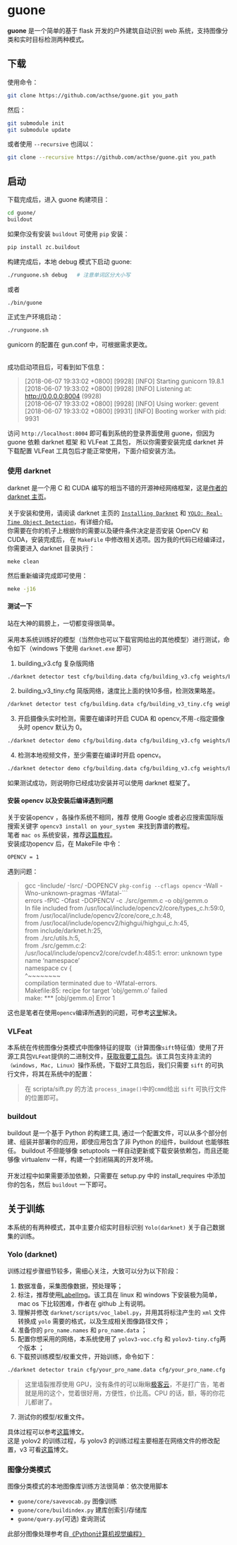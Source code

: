# guone 
**guone** 是一个简单的基于 flask 开发的户外建筑自动识别 web 系统，支持图像分类和实时目标检测两种模式。

## 下载
使用命令：
<br>
```sh
git clone https://github.com/acthse/guone.git you_path
```

然后：
<br>
```sh
git submodule init
git submodule update
```

或者使用 `--recursive` 也阔以：<br>
```sh
git clone --recursive https://github.com/acthse/guone.git you_path
```

## 启动
下载完成后，进入 guone 构建项目：<br>
```sh
cd guone/
buildout
```

如果你没有安装 `buildout` 可使用 `pip` 安装：<br>
```sh
pip install zc.buildout
```

构建完成后，本地 debug 模式下启动 guone:
```sh
./runguone.sh debug   # 注意单词区分大小写
```
或者
```sh
./bin/guone
```
正式生产环境启动：
```sh
./runguone.sh
```
gunicorn 的配置在 gun.conf 中，可根据需求更改。

<br>
成功启动项目后，可看到如下信息：<br>

> [2018-06-07 19:33:02 +0800] [9928] [INFO] Starting gunicorn 19.8.1<br>
> [2018-06-07 19:33:02 +0800] [9928] [INFO] Listening at: http://0.0.0.0:8004 (9928)<br>
> [2018-06-07 19:33:02 +0800] [9928] [INFO] Using worker: gevent<br>
> [2018-06-07 19:33:02 +0800] [9931] [INFO] Booting worker with pid: 9931<br>

访问 `http://localhost:8004` 即可看到系统的登录界面使用 guone，但因为 guone 依赖 darknet 框架 和 VLFeat 工具包，
所以你需要安装完成 darknet 并下载配置 VLFeat 工具包后才能正常使用，下面介绍安装方法。

### 使用 darknet 

darknet 是一个用 C 和 CUDA 编写的相当不错的开源神经网络框架，这是[作者的 darknet 主页](https://pjreddie.com/darknet/)。<br><br>
关于安装和使用，请阅读 darknet 主页的 [`Installing Darknet`](https://pjreddie.com/darknet/install/) 和 
[`YOLO: Real-Time Object Detection`](https://pjreddie.com/darknet/yolo/)，有详细介绍。<br>
你需要在你的机子上根据你的需要以及硬件条件决定是否安装 OpenCV  和 CUDA，安装完成后，
在 `MakeFile` 中修改相关选项。因为我的代码已经编译过，你需要进入 darknet 目录执行：<br>
```sh
meke clean
```

然后重新编译完成即可使用：<br>
```sh
meke -j16
```

#### 测试一下
站在大神的肩膀上，一切都变得很简单。<br><br>
采用本系统训练好的模型（当然你也可以下载官网给出的其他模型）进行测试，命令如下（windows 下使用 `darknet.exe` 即可）
1. building_v3.cfg 复杂版网络
```sh
./darknet detector test cfg/building.data cfg/building_v3.cfg weights/building_v3.weights test_image_path
```

2. building_v3_tiny.cfg 简版网络，速度比上面的快10多倍，检测效果略差。

```sh
/darknet detector test cfg/building.data cfg/building_v3_tiny.cfg weights/building_v3_tiny.weights  test_image_path
```

3. 开启摄像头实时检测，需要在编译时开启 CUDA 和 opencv,不用` -c `指定摄像头时 opencv 默认为 0。
```sh
./darknet detector demo cfg/building.data cfg/building_v3.cfg weights/building_v3.weights  [ -c <num> ]
```

4. 检测本地视频文件，至少需要在编译时开启 opencv。

```sh
./darknet detector demo cfg/building.data cfg/building_v3.cfg weights/building_v3.weights  test_video_file_path
```


如果测试成功，则说明你已经成功安装并可以使用 darknet 框架了。

#### 安装 opencv 以及安装后编译遇到问题
关于安装opencv ，各操作系统不相同，推荐 使用 Google 或者必应搜索国际版 搜索关键字 `opencv3 install on your_system `来找到靠谱的教程。<br>
笔者 `mac os` 系统安装，推荐[这篇教程](https://www.learnopencv.com/install-opencv3-on-macos/)。<br>
安装成功opencv 后，在 MakeFile 中令：
```sh
OPENCV = 1
```

遇到问题：

> gcc -Iinclude/ -Isrc/ -DOPENCV `pkg-config --cflags opencv`  -Wall -Wno-unknown-pragmas -Wfatal-```<br>
> errors -fPIC -Ofast -DOPENCV -c ./src/gemm.c -o obj/gemm.o<br>
> In file included from /usr/local/include/opencv2/core/types_c.h:59:0,<br>
>                  from /usr/local/include/opencv2/core/core_c.h:48,<br>
>                  from /usr/local/include/opencv2/highgui/highgui_c.h:45,<br>
>                  from include/darknet.h:25,<br>
>                  from ./src/utils.h:5,<br>
>                  from ./src/gemm.c:2:<br>
> /usr/local/include/opencv2/core/cvdef.h:485:1: error: unknown type name ‘namespace’<br>
> namespace cv {<br>
>    ^~~~~~~~~ <br>
> compilation terminated due to -Wfatal-errors.<br>
> Makefile:85: recipe for target 'obj/gemm.o' failed<br>
> make: *** [obj/gemm.o] Error 1
>


这也是笔者在使用`opencv`编译所遇到的问题，可参考[这里](https://github.com/pjreddie/darknet/issues/485)解决。

### VLFeat
本系统在传统图像分类模式中图像特征的提取（计算图像`sift`特征值）使用了开源工具包`VLFeat`提供的二进制文件，[获取我要工具包](http://www.vlfeat.org/)。该工具包支持主流的`（windows, Mac, Linux）`操作系统，下载好工具包后，我们只需要 `sift` 的可执行文件，将其在系统中的配置：
> 在 scripta/sift.py 的方法 `process_image()`中的`cmmd`给出 `sift`  可执行文件的位置即可。

### buildout
buildout 是一个基于 Python 的构建工具, 通过一个配置文件，可以从多个部分创建、组装并部署你的应用，即使应用包含了非 Python 的组件，buildout 也能够胜任。 buildout 不但能够像 setuptools 一样自动更新或下载安装依赖包，而且还能够像 virtualenv 一样，构建一个封闭隔离的开发环境。<br><br>
开发过程中如果需要添加依赖，只需要在 setup.py 中的 install_requires 中添加你的包名，然后 `buildout` 一下即可。

## 关于训练
本系统的有两种模式，其中主要介绍实时目标识别 `Yolo(darknet)` 关于自己数据集的训练。
### Yolo (darknet)
训练过程步骤细节较多，需细心关注，大致可以分为以下阶段：

1. 数据准备，采集图像数据，预处理等；
2. 标注，推荐使用[LabelImg](https://github.com/tzutalin/labelImg)。该工具在 linux  和 windows 下安装极为简单，mac os 下比较困难，作者在 github 上有说明。
3. 理解并修改 `darknet/scripts/voc_label.py`，并用其将标注产生的 `xml` 文件转换成 `yolo` 需要的格式，以及生成相关图像路径文件；
4. 准备你的 `pro_name.names` 和 `pro_name.data` ；
5. 配置你想采用的网络，本系统使用了 `yolov3-voc.cfg` 和 `yolov3-tiny.cfg`两个版本 ；
5. 下载预训练模型/权重文件，开始训练，命令如下：
```sh
./darknet detector train cfg/your_pro_name.data cfg/your_pro_name.cfg [预训练模型] [-gpus 0,1,2,3]
```

> 这里墙裂推荐使用 GPU，没有条件的可以瞅瞅[极客云](http://www.jikecloud.net/)，不是打广告，笔者就是用的这个，觉着很好用，方便性，价比高。CPU 的话，额，等的你花儿都谢了。<br>

 7. 测试你的模型/权重文件。

具体过程可以参考[这篇](https://www.cnblogs.com/antflow/p/7350274.html)博文。<br>
这是 yolov2 的训练过程，与 yolov3 的训练过程主要相差在网络文件的修改配置，v3 可看[这篇](https://blog.csdn.net/lilai619/article/details/79695109)博文。
### 图像分类模式
图像分类模式的本地图像库训练方法很简单：依次使用脚本<br>
 - `guone/core/savevocab.py`         图像训练<br>
 - `guone/core/buildindex.py`       建库创索引/存储库<br>
 - `guone/query.py`(可选)       查询测试<br>

此部分图像处理参考自[《Python计算机视觉编程》](http://yongyuan.name/pcvwithpython/)
